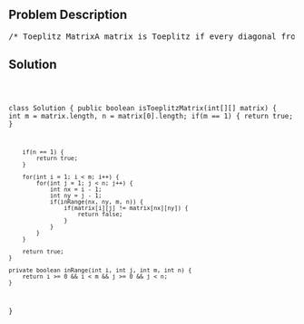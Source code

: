 <!--
<style>
  body { font-family: Arial, sans-serif; }
  .container { max-width: 700px; margin: 0 auto; padding: 10px; }
  .comment-block { background-color: #f9f9f9; padding: 10px; border-left: 5px solid #ccc; overflow-wrap: break-word; white-space: pre-wrap; }
  .code-block { background-color: #f4f4f4; padding: 10px; border: 1px solid #ddd; overflow-wrap: break-word; white-space: pre-wrap; }
</style>
-->

<div class='container'>
<h2>Problem Description</h2>
<div class='comment-block'>
<pre>
/* Toeplitz MatrixA matrix is Toeplitz if every diagonal from top-left to bottom-right has the same element.Now given an M x N matrix, return True if and only if the matrix is Toeplitz.Example 1:Input:matrix = [  [1,2,3,4],  [5,1,2,3],  [9,5,1,2]]Output: TrueExplanation:In the above grid, the diagonals are:"[9]", "[5, 5]", "[1, 1, 1]", "[2, 2, 2]", "[3, 3]", "[4]".In each diagonal all elements are the same, so the answer is True.Example 2:Input:matrix = [  [1,2],  [2,2]]Output: FalseExplanation:The diagonal "[1, 2]" has different elements.Note:matrix will be a 2D array of integers.matrix will have a number of rows and columns in range [1, 20].matrix[i][j] will be integers in range [0, 99].Follow up:What if the matrix is stored on disk, and the memory is limited such that you can only load atmost one row of the matrix into the memory at once?What if the matrix is so large that you can only load up a partial row into the memory at once?*/</pre>
</div>

<h2>Solution</h2>
<div class='code-block'>
<pre><code class='language-java'>

class Solution {
    public boolean isToeplitzMatrix(int[][] matrix) {
        int m = matrix.length, n = matrix[0].length;
        if(m == 1) {
            return true;
        }
        
        if(n == 1) {
            return true;
        }
        
        for(int i = 1; i < m; i++) {
            for(int j = 1; j < n; j++) {
                int nx = i - 1;
                int ny = j - 1;
                if(inRange(nx, ny, m, n)) {
                    if(matrix[i][j] != matrix[nx][ny]) {
                        return false;
                    }
                }
            }
        }
        
        return true;
    }
    
    private boolean inRange(int i, int j, int m, int n) {
        return i >= 0 && i < m && j >= 0 && j < n;
    }

}










</code></pre>
</div>
</div>

